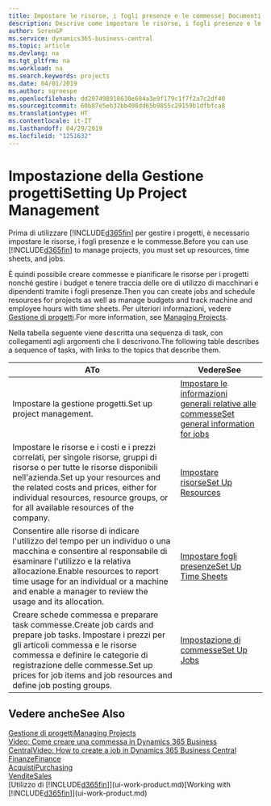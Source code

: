 ```yaml
---
title: Impostare le risorse, i fogli presenze e le commesse| Documenti Microsoft
description: Descrive come impostare le risorse, i fogli presenze e le commesse per gestire progetti.
author: SorenGP
ms.service: dynamics365-business-central
ms.topic: article
ms.devlang: na
ms.tgt_pltfrm: na
ms.workload: na
ms.search.keywords: projects
ms.date: 04/01/2019
ms.author: sgroespe
ms.openlocfilehash: dd297498918630e604a3e9f179c1f7f2a7c2df40
ms.sourcegitcommit: 60b87e5eb32bb408dd65b9855c29159b1dfbfca8
ms.translationtype: HT
ms.contentlocale: it-IT
ms.lasthandoff: 04/29/2019
ms.locfileid: "1251632"
---
```

# <a name="setting-up-project-management"></a><span data-ttu-id="63d22-103">Impostazione della Gestione progetti</span><span class="sxs-lookup"><span data-stu-id="63d22-103">Setting Up Project Management</span></span>
<span data-ttu-id="63d22-104">Prima di utilizzare [!INCLUDE[d365fin](includes/d365fin_md.md)] per gestire i progetti, è necessario impostare le risorse, i fogli presenze e le commesse.</span><span class="sxs-lookup"><span data-stu-id="63d22-104">Before you can use [!INCLUDE[d365fin](includes/d365fin_md.md)] to manage projects, you must set up resources, time sheets, and jobs.</span></span>

<span data-ttu-id="63d22-105">È quindi possibile creare commesse e pianificare le risorse per i progetti nonché gestire i budget e tenere traccia delle ore di utilizzo di macchinari e dipendenti tramite i fogli presenze.</span><span class="sxs-lookup"><span data-stu-id="63d22-105">Then you can create jobs and schedule resources for projects as well as manage budgets and track machine and employee hours with time sheets.</span></span> <span data-ttu-id="63d22-106">Per ulteriori informazioni, vedere [Gestione di progetti](projects-manage-projects.md).</span><span class="sxs-lookup"><span data-stu-id="63d22-106">For more information, see [Managing Projects](projects-manage-projects.md).</span></span>  

<span data-ttu-id="63d22-107">Nella tabella seguente viene descritta una sequenza di task, con collegamenti agli argomenti che li descrivono.</span><span class="sxs-lookup"><span data-stu-id="63d22-107">The following table describes a sequence of tasks, with links to the topics that describe them.</span></span>

| <span data-ttu-id="63d22-108">A</span><span class="sxs-lookup"><span data-stu-id="63d22-108">To</span></span> | <span data-ttu-id="63d22-109">Vedere</span><span class="sxs-lookup"><span data-stu-id="63d22-109">See</span></span> |
| --- | --- |
| <span data-ttu-id="63d22-110">Impostare la gestione progetti.</span><span class="sxs-lookup"><span data-stu-id="63d22-110">Set up project management.</span></span>|[<span data-ttu-id="63d22-111">Impostare le informazioni generali relative alle commesse</span><span class="sxs-lookup"><span data-stu-id="63d22-111">Set general information for jobs</span></span>](projects-how-setup-jobs.md#to-set-general-information-for-jobs)|
| <span data-ttu-id="63d22-112">Impostare le risorse e i costi e i prezzi correlati, per singole risorse, gruppi di risorse o per tutte le risorse disponibili nell'azienda.</span><span class="sxs-lookup"><span data-stu-id="63d22-112">Set up your resources and the related costs and prices, either for individual resources, resource groups, or for all available resources of the company.</span></span> |[<span data-ttu-id="63d22-113">Impostare risorse</span><span class="sxs-lookup"><span data-stu-id="63d22-113">Set Up Resources</span></span>](projects-how-setup-resources.md) |
| <span data-ttu-id="63d22-114">Consentire alle risorse di indicare l'utilizzo del tempo per un individuo o una macchina e consentire al responsabile di esaminare l'utilizzo e la relativa allocazione.</span><span class="sxs-lookup"><span data-stu-id="63d22-114">Enable resources to report time usage for an individual or a machine and enable a manager to review the usage and its allocation.</span></span> |[<span data-ttu-id="63d22-115">Impostare fogli presenze</span><span class="sxs-lookup"><span data-stu-id="63d22-115">Set Up Time Sheets</span></span>](projects-how-setup-time-sheets.md) |
| <span data-ttu-id="63d22-116">Creare schede commessa e preparare task commesse.</span><span class="sxs-lookup"><span data-stu-id="63d22-116">Create job cards and prepare job tasks.</span></span> <span data-ttu-id="63d22-117">Impostare i prezzi per gli articoli commessa e le risorse commessa e definire le categorie di registrazione delle commesse.</span><span class="sxs-lookup"><span data-stu-id="63d22-117">Set up prices for job items and job resources and define job posting groups.</span></span> |[<span data-ttu-id="63d22-118">Impostazione di commesse</span><span class="sxs-lookup"><span data-stu-id="63d22-118">Set Up Jobs</span></span>](projects-how-setup-jobs.md) |

## <a name="see-also"></a><span data-ttu-id="63d22-119">Vedere anche</span><span class="sxs-lookup"><span data-stu-id="63d22-119">See Also</span></span>

[<span data-ttu-id="63d22-120">Gestione di progetti</span><span class="sxs-lookup"><span data-stu-id="63d22-120">Managing Projects</span></span>](projects-manage-projects.md)  
[<span data-ttu-id="63d22-121">Video: Come creare una commessa in Dynamics 365 Business Central</span><span class="sxs-lookup"><span data-stu-id="63d22-121">Video: How to create a job in Dynamics 365 Business Central</span></span>](https://www.youtube.com/watch?v=VqaPWr7BWmw)  
[<span data-ttu-id="63d22-122">Finanze</span><span class="sxs-lookup"><span data-stu-id="63d22-122">Finance</span></span>](finance.md)  
[<span data-ttu-id="63d22-123">Acquisti</span><span class="sxs-lookup"><span data-stu-id="63d22-123">Purchasing</span></span>](purchasing-manage-purchasing.md)  
[<span data-ttu-id="63d22-124">Vendite</span><span class="sxs-lookup"><span data-stu-id="63d22-124">Sales</span></span>](sales-manage-sales.md)  
<span data-ttu-id="63d22-125">[Utilizzo di [!INCLUDE[d365fin](includes/d365fin_md.md)]](ui-work-product.md)</span><span class="sxs-lookup"><span data-stu-id="63d22-125">[Working with [!INCLUDE[d365fin](includes/d365fin_md.md)]](ui-work-product.md)</span></span>  
